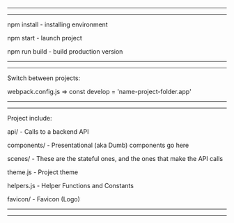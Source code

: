 _________________________________________________________________________________________
_________________________________________________________________________________________
npm install     - installing environment

npm start 	    - launch project

npm run build 	- build production version
_________________________________________________________________________________________
_________________________________________________________________________________________
Switch between projects:

webpack.config.js => const develop = 'name-project-folder.app'
_________________________________________________________________________________________
_________________________________________________________________________________________
Project include:

api/ 		- Calls to a backend API

components/ - Presentational (aka Dumb) components go here

scenes/	    - These are the stateful ones, and the ones that make the API calls

theme.js    - Project theme

helpers.js  - Helper Functions and Constants

favicon/    - Favicon (Logo)
_________________________________________________________________________________________
_________________________________________________________________________________________









